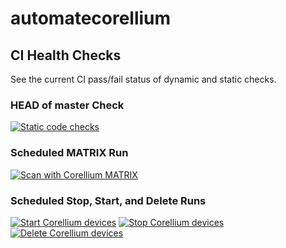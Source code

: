 # automatecorellium

## CI Health Checks

See the current CI pass/fail status of dynamic and static checks.

### HEAD of master Check

[![Static code checks](https://github.com/davidcbacker/automatecorellium/actions/workflows/commit_checks.yaml/badge.svg)](https://github.com/davidcbacker/automatecorellium/actions/workflows/commit_checks.yaml)

### Scheduled MATRIX Run

[![Scan with Corellium MATRIX](https://github.com/davidcbacker/automatecorellium/actions/workflows/scan_with_matrix.yaml/badge.svg?event=schedule)](https://github.com/davidcbacker/automatecorellium/actions/workflows/scan_with_matrix.yaml)

### Scheduled Stop, Start, and Delete Runs

[![Start Corellium devices](https://github.com/davidcbacker/automatecorellium/actions/workflows/start_devices.yaml/badge.svg?event=schedule)](https://github.com/davidcbacker/automatecorellium/actions/workflows/start_devices.yaml)
[![Stop Corellium devices](https://github.com/davidcbacker/automatecorellium/actions/workflows/stop_devices.yaml/badge.svg?event=schedule)](https://github.com/davidcbacker/automatecorellium/actions/workflows/stop_devices.yaml)
[![Delete Corellium devices](https://github.com/davidcbacker/automatecorellium/actions/workflows/delete_devices.yaml/badge.svg?event=schedule)](https://github.com/davidcbacker/automatecorellium/actions/workflows/delete_devices.yaml)
